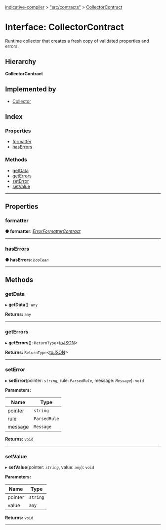 [indicative-compiler](../README.md) > ["src/contracts"](../modules/_src_contracts_.md) > [CollectorContract](../interfaces/_src_contracts_.collectorcontract.md)

# Interface: CollectorContract

Runtime collector that creates a fresh copy of validated properties and errors.

## Hierarchy

**CollectorContract**

## Implemented by

* [Collector](../classes/_src_collector_.collector.md)

## Index

### Properties

* [formatter](_src_contracts_.collectorcontract.md#formatter)
* [hasErrors](_src_contracts_.collectorcontract.md#haserrors)

### Methods

* [getData](_src_contracts_.collectorcontract.md#getdata)
* [getErrors](_src_contracts_.collectorcontract.md#geterrors)
* [setError](_src_contracts_.collectorcontract.md#seterror)
* [setValue](_src_contracts_.collectorcontract.md#setvalue)

---

## Properties

<a id="formatter"></a>

###  formatter

**● formatter**: *[ErrorFormatterContract](_src_contracts_.errorformattercontract.md)*

___
<a id="haserrors"></a>

###  hasErrors

**● hasErrors**: *`boolean`*

___

## Methods

<a id="getdata"></a>

###  getData

▸ **getData**(): `any`

**Returns:** `any`

___
<a id="geterrors"></a>

###  getErrors

▸ **getErrors**(): `ReturnType`<[toJSON](_src_contracts_.errorformattercontract.md#tojson)>

**Returns:** `ReturnType`<[toJSON](_src_contracts_.errorformattercontract.md#tojson)>

___
<a id="seterror"></a>

###  setError

▸ **setError**(pointer: *`string`*, rule: *`ParsedRule`*, message: *`Message`*): `void`

**Parameters:**

| Name | Type |
| ------ | ------ |
| pointer | `string` |
| rule | `ParsedRule` |
| message | `Message` |

**Returns:** `void`

___
<a id="setvalue"></a>

###  setValue

▸ **setValue**(pointer: *`string`*, value: *`any`*): `void`

**Parameters:**

| Name | Type |
| ------ | ------ |
| pointer | `string` |
| value | `any` |

**Returns:** `void`

___

